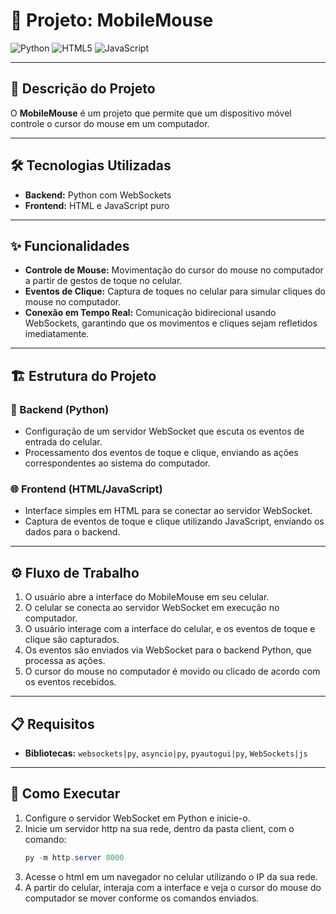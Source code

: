 # 🚀 Projeto: MobileMouse

![Python](https://img.shields.io/badge/python-3.x-blue?logo=python&logoColor=white)
![HTML5](https://img.shields.io/badge/HTML5-E34F26?logo=html5&logoColor=white)
![JavaScript](https://img.shields.io/badge/JavaScript-F7DF1E?logo=javascript&logoColor=black)

---

## 📖 Descrição do Projeto
O **MobileMouse** é um projeto que permite que um dispositivo móvel controle o cursor do mouse em um computador.

---

## 🛠 Tecnologias Utilizadas
- **Backend:** Python com WebSockets
- **Frontend:** HTML e JavaScript puro

---

## ✨ Funcionalidades
- **Controle de Mouse:** Movimentação do cursor do mouse no computador a partir de gestos de toque no celular.
- **Eventos de Clique:** Captura de toques no celular para simular cliques do mouse no computador.
- **Conexão em Tempo Real:** Comunicação bidirecional usando WebSockets, garantindo que os movimentos e cliques sejam refletidos imediatamente.

---

## 🏗 Estrutura do Projeto
### 🔌 Backend (Python)
- Configuração de um servidor WebSocket que escuta os eventos de entrada do celular.
- Processamento dos eventos de toque e clique, enviando as ações correspondentes ao sistema do computador.

### 🌐 Frontend (HTML/JavaScript)
- Interface simples em HTML para se conectar ao servidor WebSocket.
- Captura de eventos de toque e clique utilizando JavaScript, enviando os dados para o backend.

---

## ⚙️ Fluxo de Trabalho
1. O usuário abre a interface do MobileMouse em seu celular.
2. O celular se conecta ao servidor WebSocket em execução no computador.
3. O usuário interage com a interface do celular, e os eventos de toque e clique são capturados.
4. Os eventos são enviados via WebSocket para o backend Python, que processa as ações.
5. O cursor do mouse no computador é movido ou clicado de acordo com os eventos recebidos.

---

## 📋 Requisitos
- **Bibliotecas:** `websockets|py`, `asyncio|py`, `pyautogui|py`, `WebSockets|js`

---

## 🏁 Como Executar
1. Configure o servidor WebSocket em Python e inicie-o.
2. Inicie um servidor http na sua rede, dentro da pasta client, com o comando:
    ```powershell
    py -m http.server 8000
2. Acesse o html em um navegador no celular utilizando o IP da sua rede.
3. A partir do celular, interaja com a interface e veja o cursor do mouse do computador se mover conforme os comandos enviados.